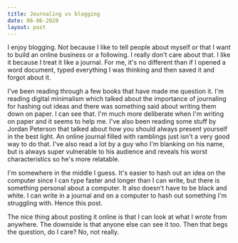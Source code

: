 ```yaml
---
title: Journaling vs blogging
date: 06-06-2020
layout: post
---
```


I enjoy blogging. Not because I like to tell people about myself or that I want to build an online business or a following. I really don't care about that. I like it because I treat it like a journal. For me, it's no different than if I opened a word document, typed everything I was thinking and then saved it and forgot about it.

I've been reading through a few books that have made me question it. I'm reading digital minimalism which talked about the importance of journaling for hashing out ideas and there was something said about writing them down on paper. I can see that. I'm much more deliberate when I'm writing on paper and it seems to help me. I've also been reading some stuff by Jordan Peterson that talked about how you should always present yourself in the best light. An online journal filled with ramblings just isn't a very good way to do that. I've also read a lot by a guy who I'm blanking on his name, but is always super vulnerable to his audience and reveals his worst characteristics so he's more relatable.

I'm somewhere in the middle I guess. It's easier to hash out an idea on the computer since I can type faster and longer than I can write, but there is something personal about a computer. It also doesn't have to be black and white. I can write in a journal and on a computer to hash out something I'm struggling with. Hence this post.

The nice thing about posting it online is that I can look at what I wrote from anywhere. The downside is that anyone else can see it too. Then that begs the question, do I care? No, not really.
